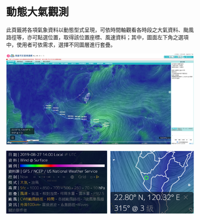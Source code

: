 # 動態大氣觀測

此頁籤將各項氣象資料以動態型式呈現，可依時間軸觀看各時段之大氣資料、颱風路徑等，亦可點選位置，取得該位置座標、風速資料；其中，圖面左下角之選項中，使用者可依需求，選擇不同圖層進行套疊。

![1568254642059](assets/1568254642059.png)

![1568254651940](assets/1568254651940.png)